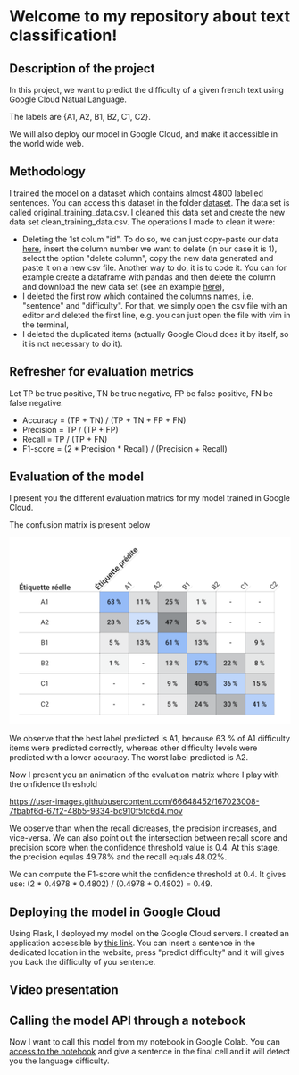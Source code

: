 # Welcome to my repository about text classification!

## Description of the project 

In this project, we want to predict the difficulty of a given french text using Google Cloud Natual Language. 

The labels are {A1, A2, B1, B2, C1, C2}.

We will also deploy our model in Google Cloud, and make it accessible in the world wide web. 

## Methodology

I trained the model on a dataset which contains almost 4800 labelled sentences. You can access this dataset in the folder [dataset](github.com/khandid3/text-classification/tree/main/data). 
The data set is called original_training_data.csv. I cleaned this data set and create the new data set clean_training_data.csv. The operations I made to clean it were:
  * Deleting the 1st colum "id". To do so, we can just copy-paste our data [here](https://www.browserling.com/tools/delete-column), insert the column number we want to delete (in our case it is 1), select the option "delete column", copy the new data generated and paste it on a new csv file. Another way to do, it is to code it. You can for example create a dataframe with pandas and then delete the column and download the new data set (see an example [here](https://github.com/khandid3/text-classification/tree/main/docs/delete_idcolumn.png)),
  * I deleted the first row which contained the columns names, i.e. "sentence" and "difficulty". For that, we simply open the csv file with an editor and deleted the first line, e.g. you can just open the file with vim in the terminal,
  * I deleted the duplicated items (actually Google Cloud does it by itself, so it is not necessary to do it).

## Refresher for evaluation metrics

Let TP be true positive, TN be true negative, FP be false positive, FN be false negative.

 * Accuracy = (TP + TN) / (TP + TN + FP + FN)
 * Precision = TP / (TP + FP)
 * Recall = TP / (TP + FN)
 * F1-score = (2 * Precision * Recall) / (Precision + Recall) 

## Evaluation of the model

I present you the different evaluation matrics for my model trained in Google Cloud. 

The confusion matrix is present below

![confusion matrix](https://github.com/khandid3/text-classification/blob/main/docs/confusion_matrix.png "confusion matrix")

We observe that the best label predicted is A1, because 63 % of A1 difficulty items were predicted correctly, whereas other difficulty levels were predicted with a lower accuracy.  The worst label predicted is A2.

Now I present you an animation of the evaluation matrix where I play with the onfidence threshold

https://user-images.githubusercontent.com/66648452/167023008-7fbabf6d-67f2-48b5-9334-bc910f5fc6d4.mov

We observe than when the recall dicreases, the precision increases, and vice-versa.
We can also point out the  intersection between recall score and precision score when the confidence threshold value is 0.4.
At this stage, the precision equlas 49.78% and the recall equals 48.02%.

We can compute the F1-score whit the confidence threshold at 0.4. It gives use:
(2 * 0.4978 * 0.4802) / (0.4978 + 0.4802) = 0.49.

## Deploying the model in Google Cloud

Using Flask, I deployed my model on the Google Cloud servers. I created an application accessible by [this link](). You can insert a sentence in the dedicated location in the website, press "predict difficulty" and it will gives you back the difficulty of you sentence.

## Video presentation

## Calling the model API through a notebook

Now I want to call this model from my notebook in Google Colab. You can [access to the notebook](https://github.com/khandid3/text-classification/blob/main/code/text_classification.ipynb) and give a sentence in the final cell and it will detect you the language difficulty.


